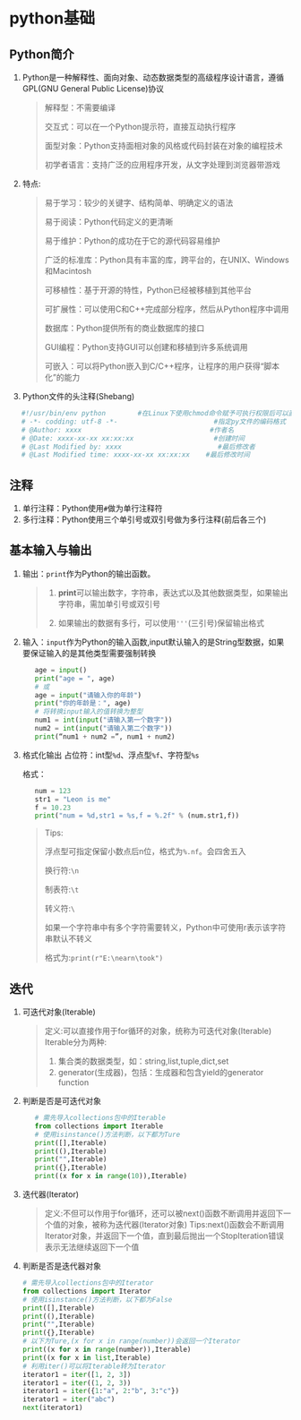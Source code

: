 # python基础

## Python简介

1. Python是一种解释性、面向对象、动态数据类型的高级程序设计语言，遵循GPL(GNU General Public License)协议

   > 解释型：不需要编译
   >
   > 交互式：可以在一个Python提示符，直接互动执行程序
   >
   > 面型对象：Python支持面相对象的风格或代码封装在对象的编程技术
   >
   > 初学者语言：支持广泛的应用程序开发，从文字处理到浏览器带游戏

2. 特点:

   > 易于学习：较少的关键字、结构简单、明确定义的语法
   >
   > 易于阅读：Python代码定义的更清晰
   >
   > 易于维护：Python的成功在于它的源代码容易维护
   >
   > 广泛的标准库：Python具有丰富的库，跨平台的，在UNIX、Windows和Macintosh
   >
   > 可移植性：基于开源的特性，Python已经被移植到其他平台
   >
   > 可扩展性：可以使用C和C++完成部分程序，然后从Python程序中调用
   >
   > 数据库：Python提供所有的商业数据库的接口
   >
   > GUI编程：Python支持GUI可以创建和移植到许多系统调用
   >
   > 可嵌入：可以将Python嵌入到C/C++程序，让程序的用户获得“脚本化”的能力

3. Python文件的头注释(Shebang)

```python
   #!/usr/bin/env python        #在Linux下使用chmod命令赋予可执行权限后可以直接运行py文件,这里是给程序指定了解释器的路径
   # -*- codding: utf-8 -*-                        #指定py文件的编码格式
   # @Author: xxxx                                #作者名
   # @Date: xxxx-xx-xx xx:xx:xx                    #创建时间
   # @Last Modified by: xxxx                        #最后修改者
   # @Last Modified time: xxxx-xx-xx xx:xx:xx    #最后修改时间
```

## 注释

1. 单行注释：Python使用`#`做为单行注释符
2. 多行注释：Python使用三个单引号或双引号做为多行注释(前后各三个)

## 基本输入与输出

1. 输出：`print`作为Python的输出函数。

   > 1. **print**可以输出数字，字符串，表达式以及其他数据类型，如果输出字符串，需加单引号或双引号
   >
   > 2. 如果输出的数据有多行，可以使用`'''`(三引号)保留输出格式

2. 输入：`input`作为Python的输入函数,input默认输入的是String型数据，如果要保证输入的是其他类型需要强制转换

   ```python
      age = input()
      print("age = ", age)
      # 或
      age = input("请输入你的年龄")
      print("你的年龄是：", age)
      # 将转换input输入的值转换为整型
      num1 = int(input("请输入第一个数字"))
      num2 = int(input("请输入第二个数字"))
      print(“num1 + num2 =”, num1 + num2)
   ```

3. 格式化输出
    占位符：int型`%d`、浮点型`%f`、字符型`%s`

    格式：

   ```python
      num = 123
      str1 = "Leon is me"
      f = 10.23
      print("num = %d,str1 = %s,f = %.2f" % (num.str1,f))
   ```

   > Tips:
   >
   > 浮点型可指定保留小数点后n位，格式为`%.nf`。会四舍五入
   >
   > 换行符:`\n`
   >
   > 制表符:`\t`
   >
   > 转义符:`\`
   >
   > 如果一个字符串中有多个字符需要转义，Python中可使用r表示该字符串默认不转义
   >
   > 格式为:`print(r"E:\nearn\took")`

## 迭代

1. 可迭代对象(Iterable)

   > 定义:可以直接作用于for循环的对象，统称为可迭代对象(Iterable)
   > Iterable分为两种:
   >
   > 1. 集合类的数据类型，如：string,list,tuple,dict,set
   > 2. generator(生成器)，包括：生成器和包含yield的generator function

2. 判断是否是可迭代对象

   ```python
      # 需先导入collections包中的Iterable
      from collections import Iterable
      # 使用isinstance()方法判断，以下都为Ture
      print([],Iterable)
      print((),Iterable)
      print("",Iterable)
      print({},Iterable)
      print((x for x in range(10)),Iterable)
   ```

3. 迭代器(Iterator)

   > 定义:不但可以作用于for循环，还可以被next()函数不断调用并返回下一个值的对象，被称为迭代器(Iterator对象)
   > Tips:next()函数会不断调用Iterator对象，并返回下一个值，直到最后抛出一个StopIteration错误表示无法继续返回下一个值

4. 判断是否是迭代器对象

   ```python
   # 需先导入collections包中的Iterator
   from collections import Iterator
   # 使用isinstance()方法判断，以下都为False
   print([],Iterable)
   print((),Iterable)
   print("",Iterable)
   print({},Iterable)
   # 以下为Ture,(x for x in range(number))会返回一个Iterator
   print((x for x in range(number)),Iterable)
   print((x for x in list,Iterable)
   # 利用iter()可以将Iterable转为Iterator
   iterator1 = iter([1, 2, 3])
   iterator1 = iter((1, 2, 3))
   iterator1 = iter({1:"a", 2:"b", 3:"c"})
   iterator1 = iter("abc")
   next(iterator1)
   ```
